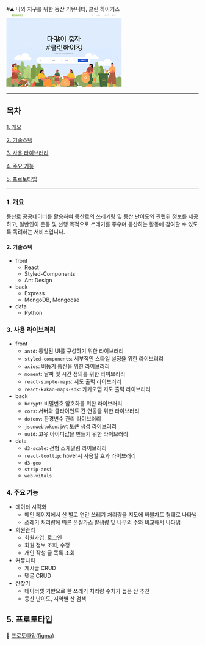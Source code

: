 #⛰ 나와 지구를 위한 등산 커뮤니티, 클린 하이커스
![](./preview.gif)

---

## 목차

[1. 개요](#1-개요)

[2. 기술스택](#2-기술스택)

[3. 사용 라이브러리](#3-사용-라이브러리)

[4. 주요 기능](#4-주요-기능)

[5. 프로토타입](#5-프로토타입)

---

### 1. 개요

등산로 공공데이터를 활용하여 등산로의 쓰레기량 및 등산 난이도와 관련된 정보를 제공하고,
일반인이 운동 및 선행 목적으로 쓰레기를 주우며 등산하는 활동에 참여할 수 있도록 독려하는 서비스입니다.

#### 2. 기술스택

- front
  - React
  - Styled-Components
  - Ant Design
- back
  - Express
  - MongoDB, Mongoose
- data
  - Python

### 3. 사용 라이브러리

- front
  - `antd`: 통일된 UI를 구성하기 위한 라이브러리
  - `styled-components`: 세부적인 스타일 설정을 위한 라이브러리
  - `axios`: 비동기 통신을 위한 라이브러리
  - `moment`: 날짜 및 시간 정의를 위한 라이브러리
  - `react-simple-maps`: 지도 출력 라이브러리
  - `react-kakao-maps-sdk`: 카카오맵 지도 출력 라이브러리
- back
  - `bcrypt`: 비밀번호 암호화를 위한 라이브러리
  - `cors`: 서버와 클라이언트 간 연동을 위한 라이브러리
  - `dotenv`: 환경변수 관리 라이브러리
  - `jsonwebtoken`: jwt 토큰 생성 라이브러리
  - `uuid`: 고유 아이디값을 만들기 위한 라이브러리
- data
  - `d3-scale`: 선형 스케일링 라이브러리
  - `react-tooltip`: hover시 사용할 효과 라이브러리
  - `d3-geo`
  - `strip-ansi`
  - `web-vitals`

### 4. 주요 기능

- 데이터 시각화
  - 메인 페이지에서 산 별로 연간 쓰레기 처리량을 지도에 버블차트 형태로 나타냄
  - 쓰레기 처리량에 따른 온실가스 발생량 및 나무의 수와 비교해서 나타냄
- 회원관리
  - 회원가입, 로그인
  - 회원 정보 조회, 수정
  - 개인 작성 글 목록 조회
- 커뮤니티
  - 게시글 CRUD
  - 댓글 CRUD
- 산찾기
  - 데이터셋 기반으로 한 쓰레기 처리량 수치가 높은 산 추천
  - 등산 난이도, 지역별 산 검색

## 5. 프로토타입

🔗 [프로토타입(figma)](https://www.figma.com/file/gTNTHKNp00bQgPAOetsWbJ/%EC%97%98%EB%A6%AC%EC%8A%A4-AI%ED%8A%B8%EB%9E%99-5%EA%B8%B0-2%EC%B0%A8-%ED%94%84%EB%A1%9C%EC%A0%9D%ED%8A%B8-10%ED%8C%80?node-id=2%3A3)
